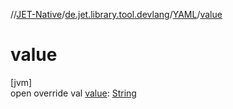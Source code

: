 //[JET-Native](../../../index.md)/[de.jet.library.tool.devlang](../index.md)/[YAML](index.md)/[value](value.md)

# value

[jvm]\
open override val [value](value.md): [String](https://kotlinlang.org/api/latest/jvm/stdlib/kotlin/-string/index.html)

